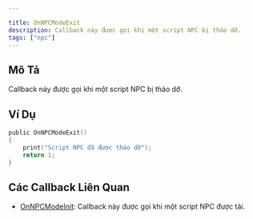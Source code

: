 ```yaml
---

title: OnNPCModeExit  
description: Callback này được gọi khi một script NPC bị tháo dỡ.  
tags: ["npc"]  
---
```


## Mô Tả

Callback này được gọi khi một script NPC bị tháo dỡ.

## Ví Dụ

```c
public OnNPCModeExit()
{
    print("Script NPC đã được tháo dỡ");
    return 1;
}
```

## Các Callback Liên Quan

- [OnNPCModeInit](OnNPCModeInit): Callback này được gọi khi một script NPC được tải.